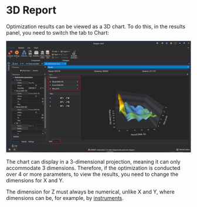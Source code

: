 # 3D Report

Optimization results can be viewed as a 3D chart. To do this, in the results panel, you need to switch the tab to Chart:

![Designer Optimization Chart 00](../../../images/designer_optimization_chart_00.png)

The chart can display in a 3-dimensional projection, meaning it can only accommodate 3 dimensions. Therefore, if the optimization is conducted over 4 or more parameters, to view the results, you need to change the dimensions for X and Y.

The dimension for Z must always be numerical, unlike X and Y, where dimensions can be, for example, by [instruments](portfolio_optimization.md).
